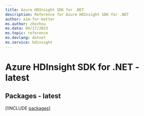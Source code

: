 ```yaml
---
title: Azure HDInsight SDK for .NET
description: Reference for Azure HDInsight SDK for .NET
author: aim-for-better
ms.author: zhezhou
ms.data: 04/17/2023
ms.topic: reference
ms.devlang: dotnet
ms.service: hdinsight
---
```

# Azure HDInsight SDK for .NET - latest
## Packages - latest
[!INCLUDE [packages](hdinsight-index.md)]